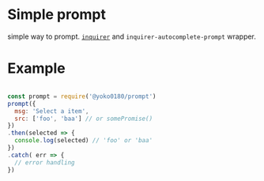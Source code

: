 # Simple prompt
simple way to prompt.
[`inquirer`](https://www.npmjs.com/package/inquirer) and `inquirer-autocomplete-prompt` wrapper.

# Example
```js

const prompt = require('@yoko0180/prompt')
prompt({
  msg: 'Select a item', 
  src: ['foo', 'baa'] // or somePromise()
})
.then(selected => {
  console.log(selected) // 'foo' or 'baa'
})
.catch( err => {
  // error handling
})
```